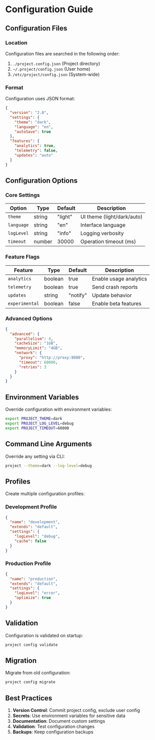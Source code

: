 # Configuration Guide

## Configuration Files

### Location

Configuration files are searched in the following order:

1. `./project.config.json` (Project directory)
2. `~/.project/config.json` (User home)
3. `/etc/project/config.json` (System-wide)

### Format

Configuration uses JSON format:

```json
{
  "version": "2.0",
  "settings": {
    "theme": "dark",
    "language": "en",
    "autoSave": true
  },
  "features": {
    "analytics": true,
    "telemetry": false,
    "updates": "auto"
  }
}
```

## Configuration Options

### Core Settings

| Option | Type | Default | Description |
|--------|------|---------|-------------|
| `theme` | string | "light" | UI theme (light/dark/auto) |
| `language` | string | "en" | Interface language |
| `logLevel` | string | "info" | Logging verbosity |
| `timeout` | number | 30000 | Operation timeout (ms) |

### Feature Flags

| Feature | Type | Default | Description |
|---------|------|---------|-------------|
| `analytics` | boolean | true | Enable usage analytics |
| `telemetry` | boolean | true | Send crash reports |
| `updates` | string | "notify" | Update behavior |
| `experimental` | boolean | false | Enable beta features |

### Advanced Options

```json
{
  "advanced": {
    "parallelism": 4,
    "cacheSize": "1GB",
    "memoryLimit": "4GB",
    "network": {
      "proxy": "http://proxy:8080",
      "timeout": 60000,
      "retries": 3
    }
  }
}
```

## Environment Variables

Override configuration with environment variables:

```bash
export PROJECT_THEME=dark
export PROJECT_LOG_LEVEL=debug
export PROJECT_TIMEOUT=60000
```

## Command Line Arguments

Override any setting via CLI:

```bash
project --theme=dark --log-level=debug
```

## Profiles

Create multiple configuration profiles:

### Development Profile
```json
{
  "name": "development",
  "extends": "default",
  "settings": {
    "logLevel": "debug",
    "cache": false
  }
}
```

### Production Profile
```json
{
  "name": "production",
  "extends": "default",
  "settings": {
    "logLevel": "error",
    "optimize": true
  }
}
```

## Validation

Configuration is validated on startup:

```bash
project config validate
```

## Migration

Migrate from old configuration:

```bash
project config migrate
```

## Best Practices

1. **Version Control**: Commit project config, exclude user config
2. **Secrets**: Use environment variables for sensitive data
3. **Documentation**: Document custom settings
4. **Validation**: Test configuration changes
5. **Backups**: Keep configuration backups
